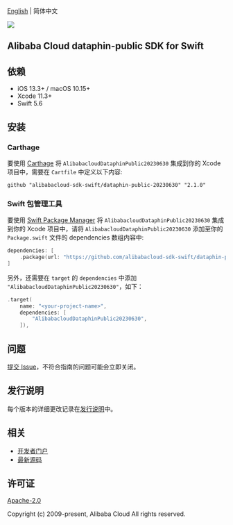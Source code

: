 [English](README.md) | 简体中文

![](https://aliyunsdk-pages.alicdn.com/icons/AlibabaCloud.svg)

## Alibaba Cloud dataphin-public SDK for Swift

## 依赖

- iOS 13.3+ / macOS 10.15+
- Xcode 11.3+
- Swift 5.6

## 安装

### Carthage

要使用 [Carthage](https://github.com/Carthage/Carthage) 将 `AlibabacloudDataphinPublic20230630` 集成到你的 Xcode 项目中，需要在 `Cartfile` 中定义以下内容:

```ogdl
github "alibabacloud-sdk-swift/dataphin-public-20230630" "2.1.0"
```

### Swift 包管理工具

要使用 [Swift Package Manager](https://swift.org/package-manager/) 将 `AlibabacloudDataphinPublic20230630` 集成到你的 Xcode 项目中，请将 `AlibabacloudDataphinPublic20230630` 添加至你的 `Package.swift` 文件的 dependencies 数组内容中:

```swift
dependencies: [
    .package(url: "https://github.com/alibabacloud-sdk-swift/dataphin-public-20230630.git", from: "2.1.0")
]
```

另外，还需要在 `target` 的 `dependencies` 中添加 `"AlibabacloudDataphinPublic20230630"`，如下：

```swift
.target(
    name: "<your-project-name>",
    dependencies: [
        "AlibabacloudDataphinPublic20230630",
    ]),
```

## 问题

[提交 Issue](https://github.com/alibabacloud-sdk-swift/dataphin-public-20230630/issues/new)，不符合指南的问题可能会立即关闭。

## 发行说明

每个版本的详细更改记录在[发行说明](./ChangeLog.txt)中。

## 相关

* [开发者门户](https://next.api.aliyun.com/home)
* [最新源码](https://github.com/alibabacloud-sdk-swift/dataphin-public-20230630)

## 许可证

[Apache-2.0](http://www.apache.org/licenses/LICENSE-2.0)

Copyright (c) 2009-present, Alibaba Cloud All rights reserved.

